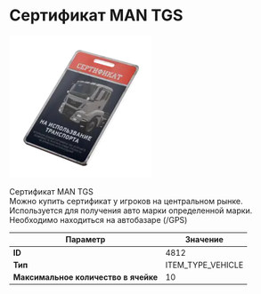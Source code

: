 # Сертификат MAN TGS

![Item Image](../img/4812.webp?raw=true)

Сертификат MAN TGS<br>Можно купить сертификат у игроков на центральном рынке.<br>Используется для получения авто марки определенной марки.<br>Необходимо находиться на автобазаре (/GPS)


| Параметр | Значение |
|----------|----------|
| **ID** | 4812 |
| **Тип** | ITEM_TYPE_VEHICLE |
| **Максимальное количество в ячейке** | 10 |

